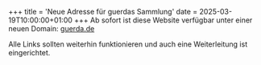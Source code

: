 +++
title = 'Neue Adresse für guerdas Sammlung'
date = 2025-03-19T10:00:00+01:00
+++
Ab sofort ist diese Website verfügbar unter einer neuen Domain:
[guerda.de](https://guerda.de)

Alle Links sollten weiterhin funktionieren und auch eine Weiterleitung ist
eingerichtet.
